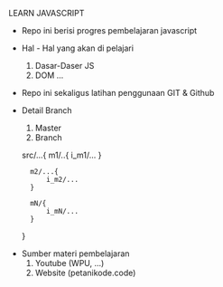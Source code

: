 LEARN JAVASCRIPT

- Repo ini berisi progres pembelajaran javascript

- Hal - Hal yang akan di pelajari

  1. Dasar-Daser JS
  2. DOM
     ...

- Repo ini sekaligus latihan penggunaan GIT & Github

* Detail Branch
    1. Master
    2. Branch

    src/...{
        m1/..{
            i_m1/...
        }

        m2/...{
            i_m2/...
        }

        mN/{
            i_mN/...
        }
    }

- Sumber materi pembelajaran
  1. Youtube (WPU, ...)
  2. Website (petanikode.code)
